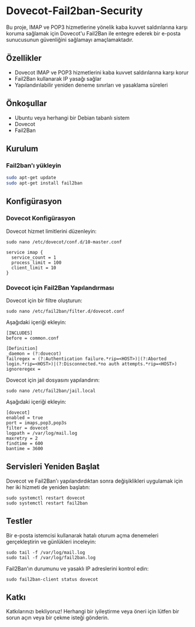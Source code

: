 # Dovecot-Fail2ban-Security

Bu proje, IMAP ve POP3 hizmetlerine yönelik kaba kuvvet saldırılarına karşı koruma sağlamak için Dovecot'u Fail2Ban ile entegre ederek bir e-posta sunucusunun güvenliğini sağlamayı amaçlamaktadır.


## Özellikler

- Dovecot IMAP ve POP3 hizmetlerini kaba kuvvet saldırılarına karşı korur
- Fail2Ban kullanarak IP yasağı sağlar
- Yapılandırılabilir yeniden deneme sınırları ve yasaklama süreleri


## Önkoşullar

- Ubuntu veya herhangi bir Debian tabanlı sistem
- Dovecot
- Fail2Ban

## Kurulum

### Fail2ban'ı yükleyin

```sh
sudo apt-get update
sudo apt-get install fail2ban
```


## Konfigürasyon

### Dovecot Konfigürasyon

Dovecot hizmet limitlerini düzenleyin:

```
sudo nano /etc/dovecot/conf.d/10-master.conf
```

```
service imap {
  service_count = 1
  process_limit = 100
  client_limit = 10
}
```


### Dovecot için Fail2Ban Yapılandırması

Dovecot için bir filtre oluşturun:

```
sudo nano /etc/fail2ban/filter.d/dovecot.conf
```

Aşağıdaki içeriği ekleyin:

```
[INCLUDES]
before = common.conf

[Definition]
_daemon = (?:dovecot)
failregex = (?:Authentication failure.*rip=<HOST>)|(?:Aborted login.*rip=<HOST>)|(?:Disconnected.*no auth attempts.*rip=<HOST>)
ignoreregex =
```


Dovecot için jail dosyasını yapılandırın:

```
sudo nano /etc/fail2ban/jail.local
```

Aşağıdaki içeriği ekleyin:

```
[dovecot]
enabled = true
port = imaps,pop3,pop3s
filter = dovecot
logpath = /var/log/mail.log
maxretry = 2
findtime = 600
bantime = 3600
```

## Servisleri Yeniden Başlat

Dovecot ve Fail2Ban'ı yapılandırdıktan sonra değişiklikleri uygulamak için her iki hizmeti de yeniden başlatın:

```
sudo systemctl restart dovecot
sudo systemctl restart fail2ban
```


## Testler

Bir e-posta istemcisi kullanarak hatalı oturum açma denemeleri gerçekleştirin ve günlükleri inceleyin:

```
sudo tail -f /var/log/mail.log
sudo tail -f /var/log/fail2ban.log
```

Fail2Ban'ın durumunu ve yasaklı IP adreslerini kontrol edin:

```
sudo fail2ban-client status dovecot
```

## Katkı

Katkılarınızı bekliyoruz! Herhangi bir iyileştirme veya öneri için lütfen bir sorun açın veya bir çekme isteği gönderin.














